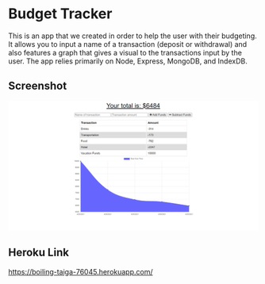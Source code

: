 # Budget Tracker

This is an app that we created in order to help the user with their budgeting. It allows you to input a name of a transaction (deposit or withdrawal) and also features a graph that gives a visual to the transactions input by the user. The app relies primarily on Node, Express, MongoDB, and IndexDB. 

## Screenshot
![screenshot](assets/img/screencapture-boiling-taiga-76045-herokuapp-2021-04-25-00_52_36.png)

## Heroku Link
https://boiling-taiga-76045.herokuapp.com/
